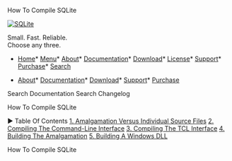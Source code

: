 




How To Compile SQLite




[![SQLite](images/sqlite370_banner.gif)](index.html)


Small. Fast. Reliable.  
Choose any three.


* [Home](index.html)* [Menu](javascript:void(0))* [About](about.html)* [Documentation](docs.html)* [Download](download.html)* [License](copyright.html)* [Support](support.html)* [Purchase](prosupport.html)* [Search](javascript:void(0))




* [About](about.html)* [Documentation](docs.html)* [Download](download.html)* [Support](support.html)* [Purchase](prosupport.html)






Search Documentation
Search Changelog










How To Compile SQLite


►
Table Of Contents
[1\. Amalgamation Versus Individual Source Files](#amalgamation_versus_individual_source_files)
[2\. Compiling The Command\-Line Interface](#compiling_the_command_line_interface)
[3\. Compiling The TCL Interface](#compiling_the_tcl_interface)
[4\. Building The Amalgamation](#building_the_amalgamation)
[5\. Building A Windows DLL](#building_a_windows_dll)




How To Compile SQLite
